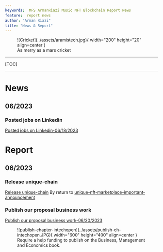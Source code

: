 ```yaml
---
keywords:  MFS ArmanRiazi Music NFT Blockchain Report News
feature:  report news
author: "Arman Riazi"
title: "News & Report"
---
```


<figure markdown>
![Cricket](../assets/aramistech.jpg){ width="200" height="20" align=center }
<figcaption>As merry as a mars cricket</figcaption>
</figure>

---

[TOC]

---


# News
## 06/2023
### Posted jobs on Linkedin
[Posted jobs on Linkedin-06/18/2023](https://linkedin.com/company/aramistech)

# Report
## 06/2023
### Release unique-chain
[Release unique-chain](https://github.com/UniqueNetwork/unique-chain/releases/tag/v942057_)
By return to [unique-nft-marketplace-important-announcement](https://unique.network/blog/unique-nft-marketplace-important-announcement/)

### Publish our proposal business work
[Publish our proposal business work-06/20/2023](https://www.intechopen.com/)

<figure markdown>
![publish-chapter-intechopen](../assets/publish-ch-intechopen.JPG){ width="600" height="400" align=center }
<figcaption>Require a help funding to publish on the Business, Management and Economics book.</figcaption>
</figure>



